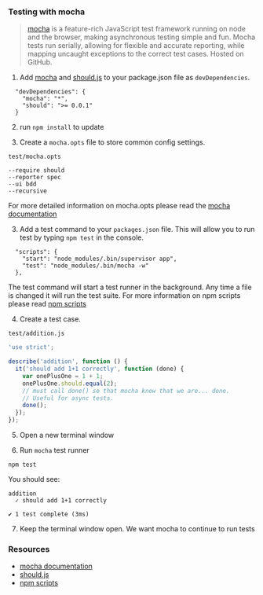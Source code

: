 ### Testing with mocha

> [mocha](http://visionmedia.github.com/mocha/) is a feature-rich JavaScript test framework running on node and the browser, making asynchronous testing simple and fun. Mocha tests run serially, allowing for flexible and accurate reporting, while mapping uncaught exceptions to the correct test cases. Hosted on GitHub.

1. Add [mocha](http://visionmedia.github.com/mocha/) and [should.js](https://github.com/visionmedia/should.js/) to your package.json file as `devDependencies`.

  ```
    "devDependencies": {
      "mocha": "*",
      "should": ">= 0.0.1"
    }
  ```

2. run `npm install` to update

3. Create a `mocha.opts` file to store common config settings.
  
  `test/mocha.opts`

  ```
  --require should
  --reporter spec
  --ui bdd
  --recursive
  ```
  For more detailed information on mocha.opts please read the [mocha documentation](http://visionmedia.github.com/mocha/)

3. Add a test command to your `packages.json` file. This will allow you to run test by typing `npm test` in the console.

  ```
    "scripts": {
      "start": "node_modules/.bin/supervisor app",
      "test": "node_modules/.bin/mocha -w"
    },
  ```
  The test command will start a test runner in the background. Any time a file is changed it will run the test suite. For more information on npm scripts please read [npm scripts](https://npmjs.org/doc/scripts.html)

4. Create a test case.
  
  `test/addition.js`

  ```javascript
  'use strict';

  describe('addition', function () {
    it('should add 1+1 correctly', function (done) {
      var onePlusOne = 1 + 1;
      onePlusOne.should.equal(2);
      // must call done() so that mocha know that we are... done.
      // Useful for async tests.
      done();
    });
  });
  ```

5. Open a new terminal window

6. Run `mocha` test runner

  ```
  npm test
  ```

  You should see:

  ```
  addition
    ✓ should add 1+1 correctly 

  ✔ 1 test complete (3ms)
  ```

7. Keep the terminal window open. We want mocha to continue to run tests

### Resources

- [mocha documentation](http://visionmedia.github.com/mocha/)
- [should.js](https://github.com/visionmedia/should.js/)
- [npm scripts](https://npmjs.org/doc/scripts.html)


